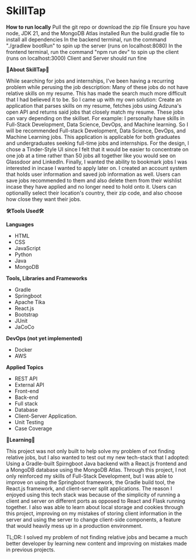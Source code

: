 # SkillTap

**How to run locally**
Pull the git repo or download the zip file
Ensure you have node, JDK 21, and the MongoDB Atlas installed
Run the build.gradle file to install all dependencies
In the backend terminal, run the command "./gradlew bootRun" to spin up the server (runs on localhost:8080)
In the frontend terminal, run the command "npm run dev" to spin up the client (runs on localhost:3000)
Client and Server should run fine

**💼About SkillTap💼**

While searching for jobs and internships, I've been having a recurring problem while perusing the job description: Many of these jobs do not have relative skills on my resume. This has made the search much more difficult that I had believed it to be. So I came up with my own solution: Create an application that parses skills on my resume, fetches jobs using Adzuna's open API and returns said jobs that closely match my resume. These jobs can vary depending on the skillset. For example: I personally have skills in Full-Stack Development, Data Science, DevOps, and Machine learning. So I will be recommended Full-stack Development, Data Science, DevOps, and Machine Learning jobs. This application is applicable for both graduates and undergraduates seeking full-time jobs and internships. For the design, I chose a Tinder-Style UI since I felt that it would be easier to concentrate on one job at a time rather than 50 jobs all together like you would see on Glassdoor and LinkedIn. Finally, I wanted the ability to bookmark jobs I was interested in incase I wanted to apply later on. I created an account system that holds user information and saved job information as well. Users can save jobs recommended to them and also delete them from their wishlist incase they have applied and no longer need to hold onto it. Users can optionallly select their location's country, their zip code, and also choose how close they want their jobs.


**🛠️Tools Used🛠️**

**Languages**
* HTML
* CSS
* JavaScript
* Python
* Java
* MongoDB


**Tools, Libraries and Frameworks** 
* Gradle
* Springboot
* Apache Tika
* React.js
* Bootstrap
* JUnit
* JaCoCo

**DevOps (not yet implemented)**
* Docker
* AWS

**Applied Topics** 
* REST API
* External API
* Front-end
* Back-end
* Full stack
* Database
* Client-Server Application.
* Unit Testing
* Case Coverage


**📝Learning📝**

This project was not only built to help solve my problem of not finding relative jobs, but I also wanted to test out my new tech-stack that I adopted: Using a Gradle-built Spirngboot Java backend with a React.js frontend and a MongoDB database using the MongoDB Atlas. Through this project, I not only reinforced my skills of Full-Stack Development, but I was able to improve on using the Springboot framework, the Gradle build tool, the React.js framework, and client-server split applications. The reason I enjoyed using this tech stack was because of the simplicity of running a client and server on different ports as opposed to React and Flask running together. I also was able to learn about local storage and cookies through this project, improving on my mistakes of storing client information in the server and using the server to change client-side components, a feature that would heavily mess up in a production environment. 

TL;DR: I solved my problem of not finding relative jobs and became a much better developer by learning new content and improving on mistakes made in previous projects.